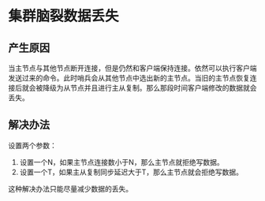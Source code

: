 # 集群脑裂数据丢失
## 产生原因
当主节点与其他节点断开连接，但是仍然和客户端保持连接。依然可以执行客户端发送过来的命令。此时哨兵会从其他节点中选出新的主节点。当旧的主节点恢复连接后就会被降级为从节点并且进行主从复制。那么那段时间客户端修改的数据就会丢失。
## 解决办法
设置两个参数：
1. 设置一个N，如果主节点连接数小于N，那么主节点就拒绝写数据。
2. 设置一个T，如果主从复制同步延迟大于T，那么主节点就会拒绝写数据。

这种解决办法只能尽量减少数据的丢失。
